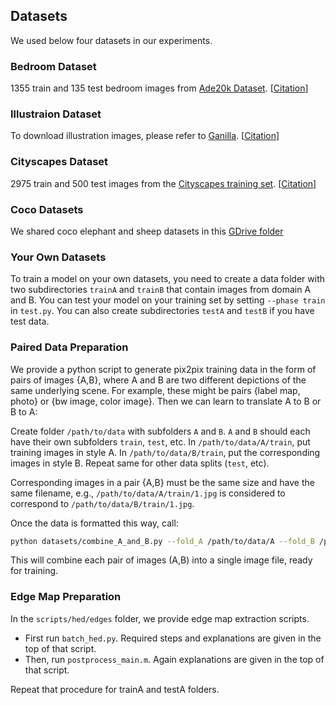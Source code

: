 ## Datasets
We used below four datasets in our experiments.

### Bedroom Dataset
1355 train and 135 test bedroom images from [Ade20k Dataset](http://sceneparsing.csail.mit.edu/). [[Citation](../datasets/bibtex/ade20k.tex)]

### Illustraion Dataset
To download illustration images, please refer to [Ganilla](https://github.com/giddyyupp/ganilla). [[Citation](../datasets/bibtex/ganilla.tex)]

### Cityscapes Dataset
2975 train and 500 test images from the [Cityscapes training set](https://www.cityscapes-dataset.com). [[Citation](../datasets/bibtex/cityscapes.tex)]

### Coco Datasets

We shared coco elephant and sheep datasets in this [GDrive folder](https://drive.google.com/drive/folders/15osbtUQxLyG_EnO7HHq4rBaoLU0BkMpP?usp=sharing)

### Your Own Datasets
To train a model on your own datasets, you need to create a data folder with two subdirectories `trainA` and `trainB` that contain images from domain A and B. 
You can test your model on your training set by setting `--phase train` in `test.py`. You can also create subdirectories `testA` and `testB` if you have test data.

### Paired Data Preparation
We provide a python script to generate pix2pix training data in the form of pairs of images {A,B}, where A and B are two different depictions of the same underlying scene. For example, these might be pairs {label map, photo} or {bw image, color image}. Then we can learn to translate A to B or B to A:

Create folder `/path/to/data` with subfolders `A` and `B`. `A` and `B` should each have their own subfolders `train`, `test`, etc. In `/path/to/data/A/train`, put training images in style A. In `/path/to/data/B/train`, put the corresponding images in style B. Repeat same for other data splits (`test`, etc).

Corresponding images in a pair {A,B} must be the same size and have the same filename, e.g., `/path/to/data/A/train/1.jpg` is considered to correspond to `/path/to/data/B/train/1.jpg`.

Once the data is formatted this way, call:
```bash
python datasets/combine_A_and_B.py --fold_A /path/to/data/A --fold_B /path/to/data/B --fold_AB /path/to/data
```

This will combine each pair of images (A,B) into a single image file, ready for training.


### Edge Map Preparation 

In the `scripts/hed/edges` folder, we provide edge map extraction scripts.

- First run `batch_hed.py`. Required steps and explanations are given in the top of that script.
- Then, run `postprocess_main.m`. Again explanations are given in the top of that script.

Repeat that procedure for trainA and testA folders.
